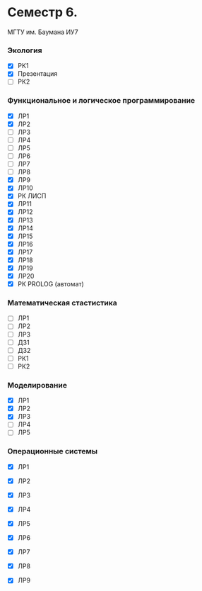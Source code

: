 # Семестр 6. 
МГТУ им. Баумана ИУ7

### Экология
 - [x] РК1
 - [x] Презентация
 - [ ] РК2  
 
### Функциональное и логическое программирование
 - [x] ЛР1 
 - [x] ЛР2 
 - [ ] ЛР3 
 - [ ] ЛР4 
 - [ ] ЛР5 
 - [ ] ЛР6
 - [ ] ЛР7
 - [ ] ЛР8
 - [x] ЛР9
 - [x] ЛР10
 - [x] РК ЛИСП
 - [x] ЛР11
 - [x] ЛР12
 - [x] ЛР13
 - [x] ЛР14
 - [x] ЛР15
 - [x] ЛР16
 - [x] ЛР17
 - [x] ЛР18
 - [x] ЛР19
 - [x] ЛР20
 - [x] РК PROLOG (автомат)
 
### Математическая стастистика
 - [ ] ЛР1 
 - [ ] ЛР2
 - [ ] ЛР3
 - [ ] ДЗ1
 - [ ] ДЗ2 
 - [ ] РК1
 - [ ] РК2
 
### Моделирование
 - [x] ЛР1
 - [x] ЛР2
 - [x] ЛР3
 - [ ] ЛР4
 - [ ] ЛР5
 
### Операционные системы 
 - [x] ЛР1
 - [x] ЛР2
 - [x] ЛР3
 - [x] ЛР4
 - [x] ЛР5
 - [x] ЛР6
 - [x] ЛР7
 - [x] ЛР8
 - [x] ЛР9
 
 